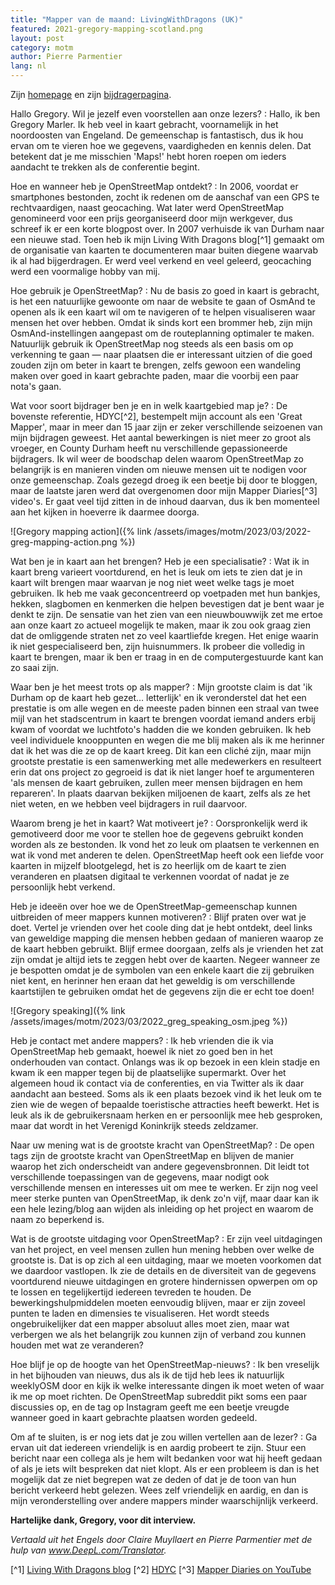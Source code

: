 ```yaml
---
title: "Mapper van de maand: LivingWithDragons (UK)"
featured: 2021-gregory-mapping-scotland.png
layout: post
category: motm
author: Pierre Parmentier
lang: nl
---
```


Zijn [homepage](https://www.openstreetmap.org/user/LivingWithDragons) en zijn [bijdragerpagina](https://hdyc.neis-one.org/?LivingWithDragons).

Hallo Gregory. Wil je jezelf even voorstellen aan onze lezers?
: Hallo, ik ben Gregory Marler. Ik heb veel in kaart gebracht, voornamelijk in het noordoosten van Engeland. De gemeenschap is fantastisch, dus ik hou ervan om te vieren hoe we gegevens, vaardigheden en kennis delen. Dat betekent dat je me misschien 'Maps!' hebt horen roepen om ieders aandacht te trekken als de conferentie begint.

Hoe en wanneer heb je OpenStreetMap ontdekt?
: In 2006, voordat er smartphones bestonden, zocht ik redenen om de aanschaf van een GPS te rechtvaardigen, naast geocaching. Wat later werd OpenStreetMap genomineerd voor een prijs georganiseerd door mijn werkgever, dus schreef ik er een korte blogpost over. In 2007 verhuisde ik van Durham naar een nieuwe stad. Toen heb ik mijn Living With Dragons blog[^1] gemaakt om de organisatie van kaarten te documenteren maar buiten diegene waarvab ik al had bijgerdragen. Er werd veel verkend en veel geleerd, geocaching werd een voormalige hobby van mij.

Hoe gebruik je OpenStreetMap?
: Nu de basis zo goed in kaart is gebracht, is het een natuurlijke gewoonte om naar de website te gaan of OsmAnd te openen als ik een kaart wil om te navigeren of te helpen visualiseren waar mensen het over hebben. Omdat ik sinds kort een brommer heb, zijn mijn OsmAnd-instellingen aangepast om de routeplanning optimaler te maken. Natuurlijk gebruik ik OpenStreetMap nog steeds als een basis om op verkenning te gaan — naar plaatsen die er interessant uitzien of die goed zouden zijn om beter in kaart te brengen, zelfs gewoon een wandeling maken over goed in kaart gebrachte paden, maar die voorbij een paar nota's gaan.

Wat voor soort bijdrager ben je en in welk kaartgebied map je?
: De bovenste referentie, HDYC[^2], bestempelt mijn account als een 'Great Mapper', maar in meer dan 15 jaar zijn er zeker verschillende seizoenen van mijn bijdragen geweest. Het aantal bewerkingen is niet meer zo groot als vroeger, en County Durham heeft nu verschillende gepassioneerde bijdragers. Ik wil weer de boodschap delen waarom OpenStreetMap zo belangrijk is en manieren vinden om nieuwe mensen uit te nodigen voor onze gemeenschap. Zoals gezegd droeg ik een beetje bij door te bloggen, maar de laatste jaren werd dat overgenomen door mijn Mapper Diaries[^3] video's. Er gaat veel tijd zitten in de inhoud daarvan, dus ik ben momenteel aan het kijken in hoeverre ik daarmee doorga.

![Gregory mapping action]({% link /assets/images/motm/2023/03/2022-greg-mapping-action.png %})

Wat ben je in kaart aan het brengen? Heb je een specialisatie?
: Wat ik in kaart breng varieert voortdurend, en het is leuk om iets te zien dat je in kaart wilt brengen maar waarvan je nog niet weet welke tags je moet gebruiken. Ik heb me vaak geconcentreerd op voetpaden met hun bankjes, hekken, slagbomen en kenmerken die helpen bevestigen dat je bent waar je denkt te zijn. De sensatie van het zien van een nieuwbouwwijk zet me ertoe aan onze kaart zo actueel mogelijk te maken, maar ik zou ook graag zien dat de omliggende straten net zo veel kaartliefde kregen. Het enige waarin ik niet gespecialiseerd ben, zijn huisnummers. Ik probeer die volledig in kaart te brengen, maar ik ben er traag in en de computergestuurde kant kan zo saai zijn.

Waar ben je het meest trots op als mapper?
: Mijn grootste claim is dat 'ik Durham op de kaart heb gezet… letterlijk' en ik veronderstel dat het een prestatie is om alle wegen en de meeste paden binnen een straal van twee mijl van het stadscentrum in kaart te brengen voordat iemand anders erbij kwam of voordat we luchtfoto's hadden die we konden gebruiken. Ik heb veel individuele knooppunten en wegen die me blij maken als ik me herinner dat ik het was die ze op de kaart kreeg. Dit kan een cliché zijn, maar mijn grootste prestatie is een samenwerking met alle medewerkers en resulteert erin dat ons project zo gegroeid is dat ik niet langer hoef te argumenteren 'als mensen de kaart gebruiken, zullen meer mensen bijdragen en hem repareren'. In plaats daarvan bekijken miljoenen de kaart, zelfs als ze het niet weten, en we hebben veel bijdragers in ruil daarvoor.

Waarom breng je het in kaart? Wat motiveert je?
: Oorspronkelijk werd ik gemotiveerd door me voor te stellen hoe de gegevens gebruikt konden worden als ze bestonden. Ik vond het zo leuk om plaatsen te verkennen en wat ik vond met anderen te delen. OpenStreetMap heeft ook een liefde voor kaarten in mijzelf blootgelegd, het is zo heerlijk om de kaart te zien veranderen en plaatsen digitaal te verkennen voordat of nadat je ze persoonlijk hebt verkend.

Heb je ideeën over hoe we de OpenStreetMap-gemeenschap kunnen uitbreiden of meer mappers kunnen motiveren?
: Blijf praten over wat je doet. Vertel je vrienden over het coole ding dat je hebt ontdekt, deel links van geweldige mapping die mensen hebben gedaan of manieren waarop ze de kaart hebben gebruikt. Blijf ermee doorgaan, zelfs als je vrienden het zat zijn omdat je altijd iets te zeggen hebt over de kaarten. Negeer wanneer ze je bespotten omdat je de symbolen van een enkele kaart die zij gebruiken niet kent, en herinner hen eraan dat het geweldig is om verschillende kaartstijlen te gebruiken omdat het de gegevens zijn die er echt toe doen!

![Gregory speaking]({% link /assets/images/motm/2023/03/2022_greg_speaking_osm.jpeg %})

Heb je contact met andere mappers?
: Ik heb vrienden die ik via OpenStreetMap heb gemaakt, hoewel ik niet zo goed ben in het onderhouden van contact. Onlangs was ik op bezoek in een klein stadje en kwam ik een mapper tegen bij de plaatselijke supermarkt. Over het algemeen houd ik contact via de conferenties, en via Twitter als ik daar aandacht aan besteed. Soms als ik een plaats bezoek vind ik het leuk om te zien wie de wegen of bepaalde toeristische attracties heeft bewerkt. Het is leuk als ik de gebruikersnaam herken en er persoonlijk mee heb gesproken, maar dat wordt in het Verenigd Koninkrijk steeds zeldzamer.

Naar uw mening wat is de grootste kracht van OpenStreetMap?
: De open tags zijn de grootste kracht van OpenStreetMap en blijven de manier waarop het zich onderscheidt van andere gegevensbronnen. Dit leidt tot verschillende toepassingen van de gegevens, maar nodigt ook verschillende mensen en interesses uit om mee te werken. Er zijn nog veel meer sterke punten van OpenStreetMap, ik denk zo'n vijf, maar daar kan ik een hele lezing/blog aan wijden als inleiding op het project en waarom de naam zo beperkend is.

Wat is de grootste uitdaging voor OpenStreetMap?
: Er zijn veel uitdagingen van het project, en veel mensen zullen hun mening hebben over welke de grootste is. Dat is op zich al een uitdaging, maar we moeten voorkomen dat we daardoor vastlopen. Ik zie de details en de diversiteit van de gegevens voortdurend nieuwe uitdagingen en grotere hindernissen opwerpen om op te lossen en tegelijkertijd iedereen tevreden te houden. De bewerkingshulpmiddelen moeten eenvoudig blijven, maar er zijn zoveel punten te laden en dimensies te visualiseren. Het wordt steeds ongebruikelijker dat een mapper absoluut alles moet zien, maar wat verbergen we als het belangrijk zou kunnen zijn of verband zou kunnen houden met wat ze veranderen?

Hoe blijf je op de hoogte van het OpenStreetMap-nieuws?
: Ik ben vreselijk in het bijhouden van nieuws, dus als ik de tijd heb lees ik natuurlijk weeklyOSM door en kijk ik welke interessante dingen ik moet weten of waar ik me op moet richten. De OpenStreetMap subreddit pikt soms een paar discussies op, en de tag op Instagram geeft me een beetje vreugde wanneer goed in kaart gebrachte plaatsen worden gedeeld.

Om af te sluiten, is er nog iets dat je zou willen vertellen aan de lezer?
: Ga ervan uit dat iedereen vriendelijk is en aardig probeert te zijn. Stuur een bericht naar een collega als je hem wilt bedanken voor wat hij heeft gedaan of als je iets wilt bespreken dat niet klopt. Als er een probleem is dan is het mogelijk dat ze niet begrepen wat ze deden of dat je de toon van hun bericht verkeerd hebt gelezen. Wees zelf vriendelijk en aardig, en dan is mijn veronderstelling over andere mappers minder waarschijnlijk verkeerd.

**Hartelijke dank, Gregory, voor dit interview.**

*Vertaald uit het Engels door Claire Muyllaert en Pierre Parmentier met de hulp van www.DeepL.com/Translator.*

[^1] [Living With Dragons blog](http://www.livingwithdragons.com)
[^2] [HDYC](https://hdyc.neis-one.org/?LivingWithDragons)
[^3] [Mapper Diaries on YouTube](https://www.youtube.com/c/mapperdiaries)
